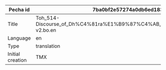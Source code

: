 |Pecha id | 7ba0bf2e57274a0db6ed18369e6bda09
| --- | --- 
|Title | Toh_514-Discourse_of_Dh%C4%81ra%E1%B9%87%C4%AB_of_Buddha%E2%80%99s_Essence-v2.bo.en 
|Language | en
|Type | translation
|Initial creation | TMX